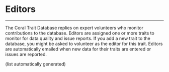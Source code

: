 # Editors
***

The Coral Trait Database replies on expert volunteers who monitor contributions to the database. Editors are assigned one or more traits to monitor for data quality and issue reports. If you add a new trait to the database, you might be asked to volunteer as the editor for this trait.  Editors are automatically emailed when new data for their traits are entered or issues are reported.

(list automatically generated)
